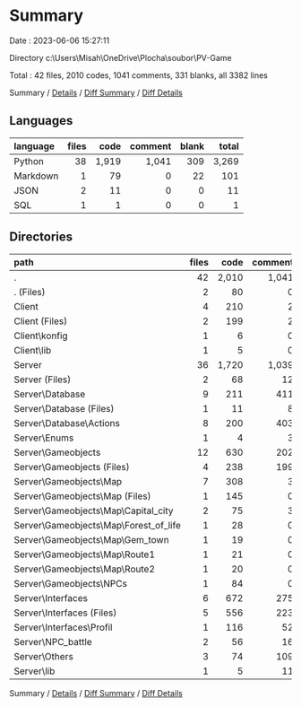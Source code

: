 # Summary

Date : 2023-06-06 15:27:11

Directory c:\\Users\\Misah\\OneDrive\\Plocha\\soubor\\PV-Game

Total : 42 files,  2010 codes, 1041 comments, 331 blanks, all 3382 lines

Summary / [Details](details.md) / [Diff Summary](diff.md) / [Diff Details](diff-details.md)

## Languages
| language | files | code | comment | blank | total |
| :--- | ---: | ---: | ---: | ---: | ---: |
| Python | 38 | 1,919 | 1,041 | 309 | 3,269 |
| Markdown | 1 | 79 | 0 | 22 | 101 |
| JSON | 2 | 11 | 0 | 0 | 11 |
| SQL | 1 | 1 | 0 | 0 | 1 |

## Directories
| path | files | code | comment | blank | total |
| :--- | ---: | ---: | ---: | ---: | ---: |
| . | 42 | 2,010 | 1,041 | 331 | 3,382 |
| . (Files) | 2 | 80 | 0 | 22 | 102 |
| Client | 4 | 210 | 2 | 22 | 234 |
| Client (Files) | 2 | 199 | 2 | 21 | 222 |
| Client\\konfig | 1 | 6 | 0 | 0 | 6 |
| Client\\lib | 1 | 5 | 0 | 1 | 6 |
| Server | 36 | 1,720 | 1,039 | 287 | 3,046 |
| Server (Files) | 2 | 68 | 12 | 10 | 90 |
| Server\\Database | 9 | 211 | 411 | 28 | 650 |
| Server\\Database (Files) | 1 | 11 | 8 | 2 | 21 |
| Server\\Database\\Actions | 8 | 200 | 403 | 26 | 629 |
| Server\\Enums | 1 | 4 | 3 | 1 | 8 |
| Server\\Gameobjects | 12 | 630 | 202 | 110 | 942 |
| Server\\Gameobjects (Files) | 4 | 238 | 199 | 43 | 480 |
| Server\\Gameobjects\\Map | 7 | 308 | 3 | 55 | 366 |
| Server\\Gameobjects\\Map (Files) | 1 | 145 | 0 | 31 | 176 |
| Server\\Gameobjects\\Map\\Capital_city | 2 | 75 | 3 | 14 | 92 |
| Server\\Gameobjects\\Map\\Forest_of_life | 1 | 28 | 0 | 3 | 31 |
| Server\\Gameobjects\\Map\\Gem_town | 1 | 19 | 0 | 2 | 21 |
| Server\\Gameobjects\\Map\\Route1 | 1 | 21 | 0 | 3 | 24 |
| Server\\Gameobjects\\Map\\Route2 | 1 | 20 | 0 | 2 | 22 |
| Server\\Gameobjects\\NPCs | 1 | 84 | 0 | 12 | 96 |
| Server\\Interfaces | 6 | 672 | 275 | 105 | 1,052 |
| Server\\Interfaces (Files) | 5 | 556 | 223 | 85 | 864 |
| Server\\Interfaces\\Profil | 1 | 116 | 52 | 20 | 188 |
| Server\\NPC_battle | 2 | 56 | 16 | 17 | 89 |
| Server\\Others | 3 | 74 | 109 | 15 | 198 |
| Server\\lib | 1 | 5 | 11 | 1 | 17 |

Summary / [Details](details.md) / [Diff Summary](diff.md) / [Diff Details](diff-details.md)